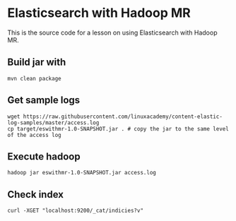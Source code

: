 # Elasticsearch with Hadoop MR

This is the source code for a lesson on using Elasticsearch with Hadoop MR.

## Build jar with

```shell
mvn clean package
```

## Get sample logs

```shell
wget https://raw.githubusercontent.com/linuxacademy/content-elastic-log-samples/master/access.log
cp target/eswithmr-1.0-SNAPSHOT.jar . # copy the jar to the same level of the access log
```

## Execute hadoop

```shell
hadoop jar eswithmr-1.0-SNAPSHOT.jar access.log
```

## Check index

```shell
curl -XGET "localhost:9200/_cat/indicies?v"
```
